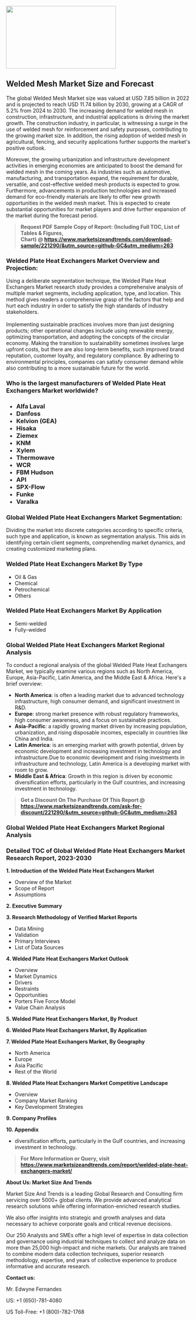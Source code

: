 <p><img class="alignnone size-medium wp-image-20088" src="https://ffe5etoiles.com/wp-content/uploads/2024/12/MST1-300x171.png" alt="" width="300" height="171" /></p><h2>Welded Mesh Market Size and Forecast</h2><p>The global Welded Mesh Market size was valued at USD 7.85 billion in 2022 and is projected to reach USD 11.74 billion by 2030, growing at a CAGR of 5.2% from 2024 to 2030. The increasing demand for welded mesh in construction, infrastructure, and industrial applications is driving the market growth. The construction industry, in particular, is witnessing a surge in the use of welded mesh for reinforcement and safety purposes, contributing to the growing market size. In addition, the rising adoption of welded mesh in agricultural, fencing, and security applications further supports the market's positive outlook.</p><p>Moreover, the growing urbanization and infrastructure development activities in emerging economies are anticipated to boost the demand for welded mesh in the coming years. As industries such as automotive, manufacturing, and transportation expand, the requirement for durable, versatile, and cost-effective welded mesh products is expected to grow. Furthermore, advancements in production technologies and increased demand for eco-friendly materials are likely to offer new growth opportunities in the welded mesh market. This is expected to create substantial opportunities for market players and drive further expansion of the market during the forecast period.</p></p><blockquote id="" class=""><strong>Request PDF Sample Copy of Report: (Including Full TOC, List of Tables &amp; Figures, Chart)&nbsp;@&nbsp;<strong><a href="https://www.marketsizeandtrends.com/download-sample/221290/&utm_source=github-GC&utm_medium=263" target="_blank">https://www.marketsizeandtrends.com/download-sample/221290/&utm_source=github-GC&utm_medium=263</a></strong></strong></blockquote><h3 id="" class="">Welded Plate Heat Exchangers Market&nbsp;Overview and Projection:</h3><p id="" class="">Using a deliberate segmentation technique, the Welded Plate Heat Exchangers Market research study provides a comprehensive analysis of multiple market segments, including application, type, and location. This method gives readers a comprehensive grasp of the factors that help and hurt each industry in order to satisfy the high standards of industry stakeholders. <br /> <br />Implementing sustainable practices involves more than just designing products; other operational changes include using renewable energy, optimizing transportation, and adopting the concepts of the circular economy. Making the transition to sustainability sometimes involves large upfront costs, but there are also long-term benefits, such improved brand reputation, customer loyalty, and regulatory compliance. By adhering to environmental principles, companies can satisfy consumer demand while also contributing to a more sustainable future for the world.</p><h3 id="" class="">Who is the largest manufacturers of&nbsp;Welded Plate Heat Exchangers Market worldwide?</h3><h3 class=""><p><ul><li>Alfa Laval </li><li> Danfoss </li><li> Kelvion (GEA) </li><li> Hisaka </li><li> Ziemex </li><li> KNM </li><li> Xylem </li><li> Thermowave </li><li> WCR </li><li> FBM Hudson </li><li> API </li><li> SPX-Flow </li><li> Funke </li><li> Varalka</li></ul></p></h3><h3 id="" class="">Global&nbsp;Welded Plate Heat Exchangers Market Segmentation:</h3><p id="" class="">Dividing the market into discrete categories according to specific criteria, such type and application, is known as segmentation analysis. This aids in identifying certain client segments, comprehending market dynamics, and creating customized marketing plans.</p><h3 id="" class="">Welded Plate Heat Exchangers Market&nbsp;By Type</h3><p><p><ul><li>Oil & Gas</li><li> Chemical</li><li> Petrochemical</li><li> Others</p></li></ul></p></p><h3 id="" class="">Welded Plate Heat Exchangers Market&nbsp;By Application</h3><p class=""><p><ul><li>Semi-welded</li><li> Fully-welded</li></ul></p></p><h3 id="" class="">Global Welded Plate Heat Exchangers Market Regional Analysis</h3><p id="" class="">To conduct a regional analysis of the global Welded Plate Heat Exchangers Market, we typically examine various regions such as North America, Europe, Asia-Pacific, Latin America, and the Middle East &amp; Africa. Here's a brief overview:</p><ul><li><strong>North America</strong>: is often a leading market due to advanced technology infrastructure, high consumer demand, and significant investment in R&amp;D.</li><li><strong>Europe</strong>: strong market presence with robust regulatory frameworks, high consumer awareness, and a focus on sustainable practices.</li><li><strong>Asia-Pacific</strong>: a rapidly growing market driven by increasing population, urbanization, and rising disposable incomes, especially in countries like China and India.</li><li><strong>Latin America</strong>: is an emerging market with growth potential, driven by economic development and increasing investment in technology and infrastructure.Due to economic development and rising investments in infrastructure and technology, Latin America is a developing market with room to grow.</li><li><strong>Middle East &amp; Africa</strong>: Growth in this region is driven by economic diversification efforts, particularly in the Gulf countries, and increasing investment in technology.</li></ul><blockquote id="" class=""><strong>Get a Discount On The Purchase Of This Report @ <strong><a href="https://www.marketsizeandtrends.com/ask-for-discount/221290/&utm_source=github-GC&utm_medium=263" target="_blank">https://www.marketsizeandtrends.com/ask-for-discount/221290/&utm_source=github-GC&utm_medium=263</a></strong></strong></blockquote><h3 id="" class="">Global Welded Plate Heat Exchangers Market Regional Analysis</h3><h3 id="" class="">Detailed TOC of Global Welded Plate Heat Exchangers Market Research Report, 2023-2030</h3><p id="" class=""><strong>1. Introduction of the Welded Plate Heat Exchangers Market</strong></p><ul><li>Overview of the Market</li><li>Scope of Report</li><li>Assumptions</li></ul><p id="" class=""><strong>2. Executive Summary</strong></p><p id="" class=""><strong>3. Research Methodology of Verified Market Reports</strong></p><ul><li>Data Mining</li><li>Validation</li><li>Primary Interviews</li><li>List of Data Sources</li></ul><p id="" class=""><strong>4. Welded Plate Heat Exchangers Market Outlook</strong></p><ul><li>Overview</li><li>Market Dynamics</li><li>Drivers</li><li>Restraints</li><li>Opportunities</li><li>Porters Five Force Model</li><li>Value Chain Analysis</li></ul><p id="" class=""><strong>5. Welded Plate Heat Exchangers Market, By Product</strong></p><p id="" class=""><strong>6. Welded Plate Heat Exchangers Market, By Application</strong></p><p id="" class=""><strong>7. Welded Plate Heat Exchangers Market, By Geography</strong></p><ul><li>North America</li><li>Europe</li><li>Asia Pacific</li><li>Rest of the World</li></ul><p id="" class=""><strong>8. Welded Plate Heat Exchangers Market Competitive Landscape</strong></p><ul><li>Overview</li><li>Company Market Ranking</li><li>Key Development Strategies</li></ul><p id="" class=""><strong>9. Company Profiles</strong></p><p id="" class=""><strong>10. Appendix</strong></p><ul><li>diversification efforts, particularly in the Gulf countries, and increasing investment in technology.</li></ul><blockquote id="" class=""><strong>For More Information or Query, visit <strong><strong><a href="https://www.marketsizeandtrends.com/report/welded-plate-heat-exchangers-market/" target="_blank">https://www.marketsizeandtrends.com/report/welded-plate-heat-exchangers-market/</a></strong></strong></strong></blockquote><p id="" class=""><strong>About Us: Market Size And Trends</strong></p><p id="" class="">Market Size And Trends is a leading Global Research and Consulting firm servicing over 5000+ global clients. We provide advanced analytical research solutions while offering information-enriched research studies.</p><p id="" class="">We also offer insights into strategic and growth analyses and data necessary to achieve corporate goals and critical revenue decisions.</p><p id="" class="">Our 250 Analysts and SMEs offer a high level of expertise in data collection and governance using industrial techniques to collect and analyze data on more than 25,000 high-impact and niche markets. Our analysts are trained to combine modern data collection techniques, superior research methodology, expertise, and years of collective experience to produce informative and accurate research.</p><p id="" class=""><strong>Contact us:</strong></p><p id="" class="">Mr. Edwyne Fernandes</p><p id="" class="">US: +1 (650)-781-4080</p><p id="" class="">US Toll-Free: +1 (800)-782-1768</p>
